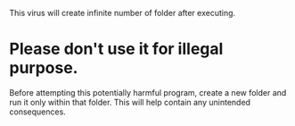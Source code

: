 This virus will create infinite number of folder after executing.

<h1>Please don't use it for illegal purpose.</h1>

Before attempting this potentially harmful program, create a new folder and run it only within that folder. This will help contain any unintended consequences.
